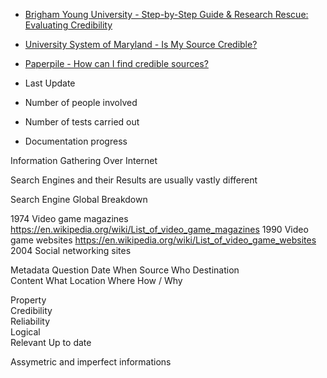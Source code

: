 - [Brigham Young University - Step-by-Step Guide & Research Rescue: Evaluating Credibility](https://guides.lib.byu.edu/c.php?g=216340&p=1428399)
- [University System of Maryland - Is My Source Credible?](https://sites.umgc.edu/library/libhow/credibility.cfm)
- [Paperpile - How can I find credible sources?](https://paperpile.com/g/find-credible-sources/)

- Last Update
- Number of people involved
- Number of tests carried out
- Documentation progress

Information Gathering Over Internet

Search Engines and their Results are usually vastly different

Search Engine Global Breakdown

1974	Video game magazines	https://en.wikipedia.org/wiki/List_of_video_game_magazines
1990	Video game websites	https://en.wikipedia.org/wiki/List_of_video_game_websites
2004	Social networking sites

Metadata		Question
Date		When
Source		Who
Destination		
Content		What
Location		Where
		How / Why
		
		
Property		
Credibility		
Reliability		
Logical		
Relevant		Up to date
		
		
Assymetric and imperfect informations